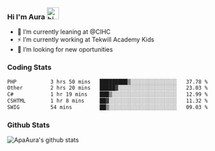 ### Hi I'm Aura <img src="https://user-images.githubusercontent.com/1303154/88677602-1635ba80-d120-11ea-84d8-d263ba5fc3c0.gif" width="28px" alt="hi">

- 🔭 I’m currently leaning at @CIHC
- ⚡ I’m currently working at Tekwill Academy Kids
- 🤔 I’m looking for new oportunities


### Coding Stats

<!--START_SECTION:waka-->

```txt
PHP           3 hrs 50 mins   █████████▒░░░░░░░░░░░░░░░   37.78 %
Other         2 hrs 20 mins   █████▓░░░░░░░░░░░░░░░░░░░   23.03 %
C#            1 hr 19 mins    ███▒░░░░░░░░░░░░░░░░░░░░░   12.99 %
CSHTML        1 hr 8 mins     ██▓░░░░░░░░░░░░░░░░░░░░░░   11.32 %
SWIG          54 mins         ██▒░░░░░░░░░░░░░░░░░░░░░░   09.03 %
```

<!--END_SECTION:waka-->

### Github Stats

![ApaAura's github stats](https://github-readme-stats.vercel.app/api?username=ApaAura&count_private=true&theme=tokyonight&hide=contribs,prs)
